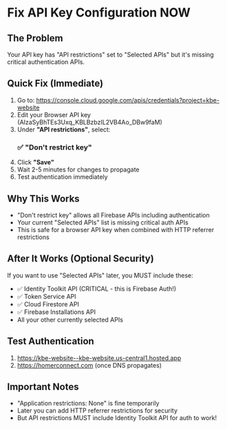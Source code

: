 # Fix API Key Configuration NOW

## The Problem
Your API key has "API restrictions" set to "Selected APIs" but it's missing critical authentication APIs.

## Quick Fix (Immediate)

1. Go to: https://console.cloud.google.com/apis/credentials?project=kbe-website
2. Edit your Browser API key (AIzaSyBhTEs3Uxq_KBLBzbzIL2VB4Ao_DBw9faM)
3. Under **"API restrictions"**, select:
   ### ✅ "Don't restrict key"
4. Click **"Save"**
5. Wait 2-5 minutes for changes to propagate
6. Test authentication immediately

## Why This Works
- "Don't restrict key" allows all Firebase APIs including authentication
- Your current "Selected APIs" list is missing critical auth APIs
- This is safe for a browser API key when combined with HTTP referrer restrictions

## After It Works (Optional Security)
If you want to use "Selected APIs" later, you MUST include these:
- ✅ Identity Toolkit API (CRITICAL - this is Firebase Auth!)
- ✅ Token Service API 
- ✅ Cloud Firestore API
- ✅ Firebase Installations API
- All your other currently selected APIs

## Test Authentication
1. https://kbe-website--kbe-website.us-central1.hosted.app
2. https://homerconnect.com (once DNS propagates)

## Important Notes
- "Application restrictions: None" is fine temporarily
- Later you can add HTTP referrer restrictions for security
- But API restrictions MUST include Identity Toolkit API for auth to work!